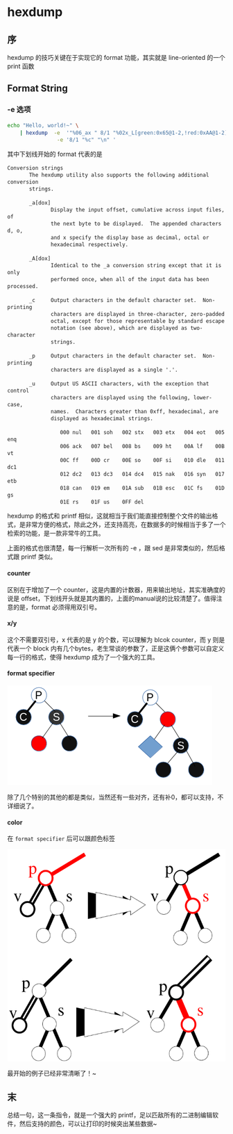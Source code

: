 # hexdump

## 序

hexdump 的技巧关键在于实现它的 format 功能，其实就是 line-oriented 的一个 print 函数 

## Format String

### -e 选项

```bash
echo "Hello, world!~" \
    | hexdump  -e  '"%06_ax " 8/1 "%02x_L[green:0x65@1-2,!red:0xAA@1-2] ""\t"' \
                -e '8/1 "%c" "\n" '
```

其中下划线开始的 format  代表的是

```text
Conversion strings
       The hexdump utility also supports the following additional conversion
       strings.

       _a[dox]
              Display the input offset, cumulative across input files, of
              the next byte to be displayed.  The appended characters d, o,
              and x specify the display base as decimal, octal or
              hexadecimal respectively.

       _A[dox]
              Identical to the _a conversion string except that it is only
              performed once, when all of the input data has been processed.
              
       _c     Output characters in the default character set.  Non-printing
              characters are displayed in three-character, zero-padded
              octal, except for those representable by standard escape
              notation (see above), which are displayed as two-character
              strings.

       _p     Output characters in the default character set.  Non-printing
              characters are displayed as a single '.'.

       _u     Output US ASCII characters, with the exception that control
              characters are displayed using the following, lower-case,
              names.  Characters greater than 0xff, hexadecimal, are
              displayed as hexadecimal strings.

                 000 nul   001 soh   002 stx   003 etx   004 eot   005 enq
                 006 ack   007 bel   008 bs    009 ht    00A lf    00B vt
                 00C ff    00D cr    00E so    00F si    010 dle   011 dc1
                 012 dc2   013 dc3   014 dc4   015 nak   016 syn   017 etb
                 018 can   019 em    01A sub   01B esc   01C fs    01D gs
                 01E rs    01F us    0FF del
```

hexdump 的格式和 printf 相似，这就相当于我们能直接控制整个文件的输出格式，是非常方便的格式，除此之外，还支持高亮，在数据多的时候相当于多了一个检索的功能，是一款非常牛的工具。

上面的格式也很清楚，每一行解析一次所有的 -e ，跟 sed 是非常类似的，然后格式跟 printf 类似。

#### counter

区别在于增加了一个 counter，这是内置的计数器，用来输出地址，其实准确度的说是 offset，下划线开头就是其内置的，上面的manual说的比较清楚了。值得注意的是，format 必须得用双引号。

#### x/y

这个不需要双引号，x 代表的是 y 的个数，可以理解为 blcok counter，而 y 则是代表一个 block 内有几个bytes，老生常谈的参数了，正是这俩个参数可以自定义每一行的格式，使得 hexdump 成为了一个强大的工具。

#### format specifier

![](../.gitbook/assets/image%20%2886%29.png)

除了几个特别的其他的都是类似，当然还有一些对齐，还有补0，都可以支持，不详细说了。

#### color

在 `format specifier` 后可以跟颜色标签

![](../.gitbook/assets/image%20%2890%29.png)

最开始的例子已经非常清晰了！~ 

## 末

总结一句，这一条指令，就是一个强大的 printf，足以匹敌所有的二进制编辑软件，然后支持的颜色，可以让打印的时候突出某些数据~

